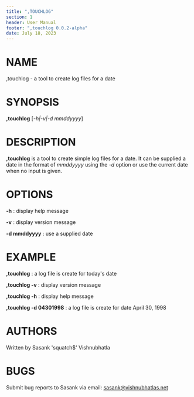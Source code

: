 ```yaml
---
title: ",TOUCHLOG"
section: 1
header: User Manual
footer: ",touchlog 0.0.2-alpha"
date: July 18, 2023
---
```


# NAME
,touchlog - a tool to create log files for a date

# SYNOPSIS
**,touchlog** [*-h|-v|-d mmddyyyy*]

# DESCRIPTION
**,touchlog** is a tool to create simple log files for a date. It can be supplied a date in the format of *mmddyyyy* using the *-d* option or use the current date when no input is given.

# OPTIONS
**-h**
: display help message

**-v**
: display version message

**-d mmddyyyy**
: use a supplied date

# EXAMPLE
**,touchlog**
: a log file is create for today's date

**,touchlog -v**
: display version message

**,touchlog -h**
: display help message

**,touchlog -d 04301998**
: a log file is create for date April 30, 1998

# AUTHORS
Written by Sasank 'squatch$' Vishnubhatla

# BUGS
Submit bug reports to Sasank via email: [sasank@vishnubhatlas.net](mailto:sasank@vishnubhatlas.net)

